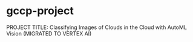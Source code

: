 # gccp-project
PROJECT TITLE: Classifying Images of Clouds in the Cloud with AutoML Vision (MIGRATED TO VERTEX AI)
